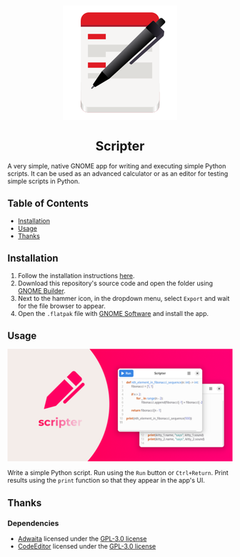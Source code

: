 <p align="center">
  <img width="256" alt="Scripter Icon" src="data/icons/io.github.david_swift.Scripter.svg">
  <h1 align="center">Scripter</h1>
</p>

A very simple, native GNOME app for writing and executing simple Python scripts.
It can be used as an advanced calculator or as an editor for testing simple scripts in Python.

## Table of Contents

- [Installation](#Installation)
- [Usage](#Usage)
- [Thanks](#Thanks)

## Installation

1. Follow the installation instructions [here](https://github.com/AparokshaUI/AdwaitaTemplate#install-the-swift-freedesktop-sdk-extension).
2. Download this repository's source code and open the folder using [GNOME Builder](https://apps.gnome.org/Builder/).
3. Next to the hammer icon, in the dropdown menu, select `Export` and wait for the file browser to appear.
4. Open the `.flatpak` file with [GNOME Software](https://apps.gnome.org/Software/) and install the app.

## Usage

![GitHub Banner](data/icons/GitHubBanner.png)

Write a simple Python script. Run using the `Run` button or `Ctrl+Return`.
Print results using the `print` function so that they appear in the app's UI.

## Thanks

### Dependencies
- [Adwaita](https://github.com/AparokshaUI/Adwaita) licensed under the [GPL-3.0 license](https://github.com/AparokshaUI/Adwaita/blob/main/LICENSE.md)
- [CodeEditor](https://github.com/AparokshaUI/CodeEditor) licensed under the [GPL-3.0 license](https://github.com/AparokshaUI/CodeEditor/blob/main/LICENSE.md)

